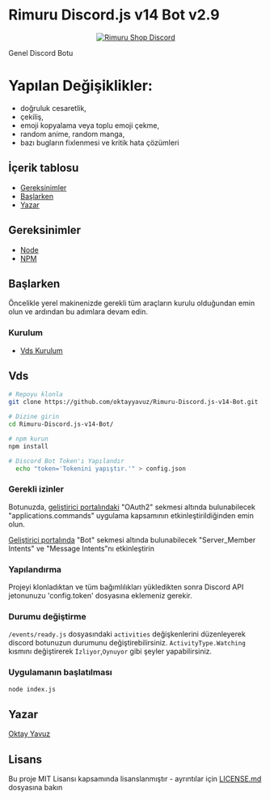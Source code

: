 # Rimuru Discord.js v14 Bot v2.9

<p align="center">
  <a href="https://api.weblutions.com/discord/invite/dvCKjxHn35">
    <img src="https://api.weblutions.com/discord/invite/dvCKjxHn35" alt="Rimuru Shop Discord" />
  </a>
</p>
 

Genel Discord Botu

# Yapılan Değişiklikler: 
   * doğruluk cesaretlik, 
   * çekiliş, 
   * emoji kopyalama veya toplu emoji çekme, 
   * random anime, random manga, 
   * bazı bugların fixlenmesi ve kritik hata çözümleri

## İçerik tablosu

* [Gereksinimler](#gereksinimler)
* [Başlarken](#başlarken)
* [Yazar](#yazar)



## Gereksinimler

- [Node](https://nodejs.org/en/) 
- [NPM](https://www.npmjs.com/)

## Başlarken

Öncelikle yerel makinenizde gerekli tüm araçların kurulu olduğundan emin olun ve ardından bu adımlara devam edin.

### Kurulum

* [Vds Kurulum](#vds)

## Vds
``` bash
# Repoyu klonla
git clone https://github.com/oktayyavuz/Rimuru-Discord.js-v14-Bot.git

# Dizine girin
cd Rimuru-Discord.js-v14-Bot/

# npm kurun
npm install

# Discord Bot Token'ı Yapılandır
  echo "token='Tokenini yapıştır.'" > config.json
```

### Gerekli izinler

Botunuzda, [geliştirici portalındaki](https://discord.com/developers/applications/) "OAuth2" sekmesi altında bulunabilecek "applications.commands" uygulama kapsamının etkinleştirildiğinden emin olun.

[Geliştirici portalında](https://discord.com/developers/applications/) "Bot" sekmesi altında bulunabilecek "Server_Member Intents" ve "Message Intents"nı etkinleştirin

### Yapılandırma

Projeyi klonladıktan ve tüm bağımlılıkları yükledikten sonra Discord API jetonunuzu 'config.token' dosyasına eklemeniz gerekir.

### Durumu değiştirme

`/events/ready.js` dosyasındaki `activities` değişkenlerini düzenleyerek discord botunuzun durumunu değiştirebilirsiniz. `ActivityType.Watching` kısmını değiştirerek `İzliyor`,`Oynuyor` gibi şeyler yapabilirsiniz.


### Uygulamanın başlatılması

```bash
node index.js
```


## Yazar

[Oktay Yavuz](https://oktaydev.com.tr/)


## Lisans

Bu proje MIT Lisansı kapsamında lisanslanmıştır - ayrıntılar için [LICENSE.md](LICENSE) dosyasına bakın

